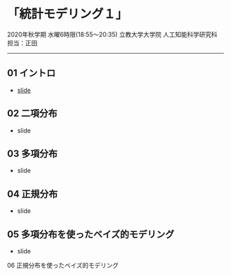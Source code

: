 # 「統計モデリング１」 
2020年秋学期 水曜6時限(18:55～20:35)
立教大学大学院 人工知能科学研究科 担当：正田

------

01 イントロ
------
* [slide](./blob/master/01_introduction.pdf)

02 二項分布
------
* slide

03 多項分布
------
* slide

04 正規分布 
------
* slide

05 多項分布を使ったベイズ的モデリング
------
* slide

06 正規分布を使ったベイズ的モデリング
